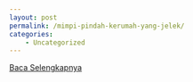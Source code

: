 ```yaml
---
layout: post
permalink: /mimpi-pindah-kerumah-yang-jelek/
categories:
    - Uncategorized
---
```


[Baca Selengkapnya](/08)